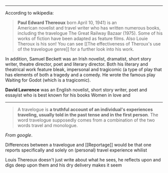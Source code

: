 
-----
According to wikipedia:

>**Paul Edward Thereoux** born April 10, 1941) is an American novelist and travel writer who has written numerous books, including the travelogue The Great Railway Bazaar (1975). Some of his works of fiction have been adapted as feature films. Also Louie Theroux is his son! 
>You can see [[The effectiveness of Theroux's use of the travelogue genre]] for a further look into his work.

In addition, Samuel Beckett was an Irish novelist, dramatist, short story writer, theatre director, poet and literary director. Both his literary and theatrical work feature bleak, impersonal and tragicomic (a type of play that has elements of both a tragedy and a comedy. He wrote the famous play Waiting for Godot (which is a tragicomic).

**David Lawrence** was an English novelist, short story writer, poet and essayist who is best known for his books Women in love and 

---

>A travelogue is **a truthful account of an individual's experiences traveling, usually told in the past tense and in the first person**. The word travelogue supposedly comes from a combination of the two words travel and monologue.

*From google*.

Differences between a travelogue and [[Reportage]] would be that one reports specifically and solely on (personal) travel experience whilist

Louis Thereoux doesn't just write about what he sees, he reflects upon and digs deep upon them and his dry delivery makes it seem 
